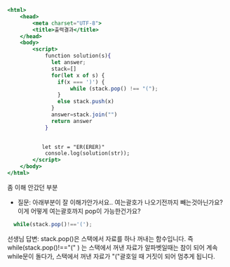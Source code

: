 ```jsx
<html>
    <head>
        <meta charset="UTF-8">
        <title>출력결과</title>
    </head>
    <body>
        <script>
            function solution(s){  
              let answer;
              stack=[]
              for(let x of s) {
                if(x === ')') {
                    while (stack.pop() !== "(");
                }
                else stack.push(x)
              }
              answer=stack.join("")
              return answer
            }
            

           let str = "ER(ERER)"
            console.log(solution(str));
        </script>
    </body>
</html>
```


좀 이해 안갔던 부분
- 질문:  아래부분이 잘 이해가안가서요..  여는괄호가 나오기전까지 빼는것아닌가요? 이게 어떻게 여는괄호까지 pop이 가능한건가요?
```jsx
  while(stack.pop()!=='(');
  ```
선생님 답변: stack.pop()은 스택에서 자료를 하나 꺼내는 함수입니다.
즉 while(stack.pop()!=="(" ) 는 스택에서 꺼낸 자료가 알파벳일때는 참이 되어 계속 while문이 돌다가, 스택에서 꺼낸 자료가 "("괄호일 때 거짓이 되어 멈추게 됩니다.
